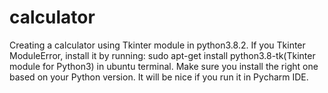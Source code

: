 # calculator
Creating a calculator using Tkinter module in python3.8.2. If you Tkinter ModuleError, install it by running:
sudo apt-get install python3.8-tk(Tkinter module for Python3) in ubuntu terminal. Make sure you install the right one based on your Python version. 
It will be nice if you run it in Pycharm IDE. 

